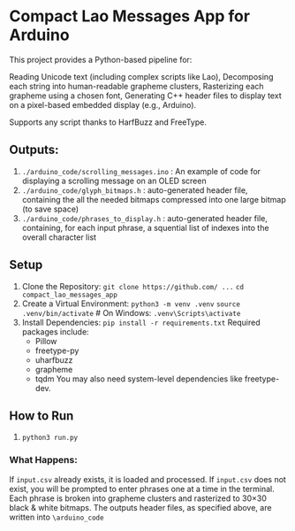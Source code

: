 # Compact Lao Messages App for Arduino

This project provides a Python-based pipeline for:

Reading Unicode text (including complex scripts like Lao),
Decomposing each string into human-readable grapheme clusters,
Rasterizing each grapheme using a chosen font,
Generating C++ header files to display text on a pixel-based embedded display (e.g., Arduino).

Supports any script thanks to HarfBuzz and FreeType.

## Outputs:

1. `./arduino_code/scrolling_messages.ino` : An example of code for displaying a scrolling message on an OLED screen
2. `./arduino_code/glyph_bitmaps.h` : auto-generated header file, containing the all the needed bitmaps compressed into one large bitmap (to save space)
3. `./arduino_code/phrases_to_display.h` : auto-generated header file, containing, for each input phrase, a squential list of indexes into the overall character list

## Setup

1. Clone the Repository:
`git clone https://github.com/ ...`
`cd compact_lao_messages_app`
2. Create a Virtual Environment:
`python3 -m venv .venv`
`source .venv/bin/activate`   # On Windows: `.venv\Scripts\activate`
3. Install Dependencies:
`pip install -r requirements.txt`
Required packages include:
    * Pillow
    * freetype-py
    * uharfbuzz
    * grapheme
    * tqdm
You may also need system-level dependencies like freetype-dev.

## How to Run

1. `python3 run.py`

### What Happens:
If `input.csv` already exists, it is loaded and processed.
If `input.csv` does not exist, you will be prompted to enter phrases one at a time in the terminal.
Each phrase is broken into grapheme clusters and rasterized to 30×30 black & white bitmaps.
The outputs header files, as specified above, are written into `\arduino_code`


